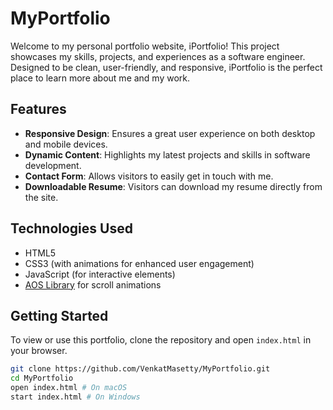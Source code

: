 # MyPortfolio

Welcome to my personal portfolio website, iPortfolio! This project showcases my skills, projects, and experiences as a software engineer. Designed to be clean, user-friendly, and responsive, iPortfolio is the perfect place to learn more about me and my work.

## Features

- **Responsive Design**: Ensures a great user experience on both desktop and mobile devices.
- **Dynamic Content**: Highlights my latest projects and skills in software development.
- **Contact Form**: Allows visitors to easily get in touch with me.
- **Downloadable Resume**: Visitors can download my resume directly from the site.

## Technologies Used

- HTML5
- CSS3 (with animations for enhanced user engagement)
- JavaScript (for interactive elements)
- [AOS Library](https://michalsnik.github.io/aos/) for scroll animations

## Getting Started

To view or use this portfolio, clone the repository and open `index.html` in your browser.

```bash
git clone https://github.com/VenkatMasetty/MyPortfolio.git
cd MyPortfolio
open index.html # On macOS
start index.html # On Windows
